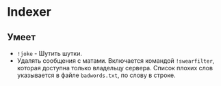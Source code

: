 # Indexer
## Умеет
- `!joke` - Шутить шутки.
- Удалять сообщения с матами. Включается командой `!swearfilter`, которая доступна только владельцу сервера. Список плохих слов указывается в файле `badwords.txt`, по слову в строке.